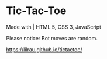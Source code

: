 # Tic-Tac-Toe
Made with | HTML 5, CSS 3, JavaScript

Please notice: Bot moves are random.

https://lilrau.github.io/tictactoe/
